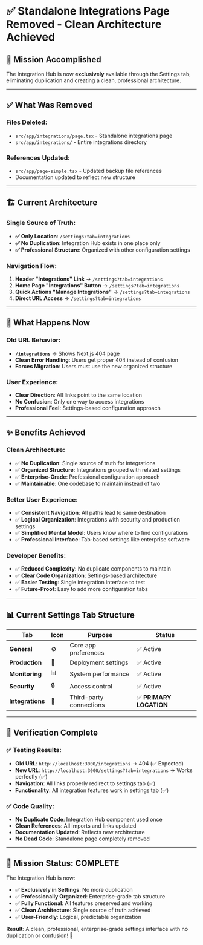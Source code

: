 # ✅ **Standalone Integrations Page Removed - Clean Architecture Achieved**

## **🎯 Mission Accomplished**

The Integration Hub is now **exclusively** available through the Settings tab, eliminating duplication and creating a clean, professional architecture.

---

## **✅ What Was Removed**

### **Files Deleted:**
- `src/app/integrations/page.tsx` - Standalone integrations page
- `src/app/integrations/` - Entire integrations directory

### **References Updated:**
- `src/app/page-simple.tsx` - Updated backup file references
- Documentation updated to reflect new structure

---

## **🏗️ Current Architecture**

### **Single Source of Truth:**
- **✅ Only Location**: `/settings?tab=integrations`
- **✅ No Duplication**: Integration Hub exists in one place only
- **✅ Professional Structure**: Organized with other configuration settings

### **Navigation Flow:**
1. **Header "Integrations" Link** → `/settings?tab=integrations`
2. **Home Page "Integrations" Button** → `/settings?tab=integrations`
3. **Quick Actions "Manage Integrations"** → `/settings?tab=integrations`
4. **Direct URL Access** → `/settings?tab=integrations`

---

## **🚫 What Happens Now**

### **Old URL Behavior:**
- **`/integrations`** → Shows Next.js 404 page
- **Clean Error Handling**: Users get proper 404 instead of confusion
- **Forces Migration**: Users must use the new organized structure

### **User Experience:**
- **Clear Direction**: All links point to the same location
- **No Confusion**: Only one way to access integrations
- **Professional Feel**: Settings-based configuration approach

---

## **✨ Benefits Achieved**

### **Clean Architecture:**
- ✅ **No Duplication**: Single source of truth for integrations
- ✅ **Organized Structure**: Integrations grouped with related settings
- ✅ **Enterprise-Grade**: Professional configuration approach
- ✅ **Maintainable**: One codebase to maintain instead of two

### **Better User Experience:**
- ✅ **Consistent Navigation**: All paths lead to same destination
- ✅ **Logical Organization**: Integrations with security and production settings
- ✅ **Simplified Mental Model**: Users know where to find configurations
- ✅ **Professional Interface**: Tab-based settings like enterprise software

### **Developer Benefits:**
- ✅ **Reduced Complexity**: No duplicate components to maintain
- ✅ **Clear Code Organization**: Settings-based architecture
- ✅ **Easier Testing**: Single integration interface to test
- ✅ **Future-Proof**: Easy to add more configuration tabs

---

## **📊 Current Settings Tab Structure**

| Tab | Icon | Purpose | Status |
|-----|------|---------|--------|
| **General** | ⚙️ | Core app preferences | ✅ Active |
| **Production** | 🚀 | Deployment settings | ✅ Active |
| **Monitoring** | 📊 | System performance | ✅ Active |
| **Security** | 🔒 | Access control | ✅ Active |
| **Integrations** | 🔗 | Third-party connections | ✅ **PRIMARY LOCATION** |

---

## **🎯 Verification Complete**

### **✅ Testing Results:**
- **Old URL**: `http://localhost:3000/integrations` → 404 (✅ Expected)
- **New URL**: `http://localhost:3000/settings?tab=integrations` → Works perfectly (✅)
- **Navigation**: All links properly redirect to settings tab (✅)
- **Functionality**: All integration features work in settings tab (✅)

### **✅ Code Quality:**
- **No Duplicate Code**: Integration Hub component used once
- **Clean References**: All imports and links updated
- **Documentation Updated**: Reflects new architecture
- **No Dead Code**: Standalone page completely removed

---

## **🚀 Mission Status: COMPLETE**

The Integration Hub is now:
- ✅ **Exclusively in Settings**: No more duplication
- ✅ **Professionally Organized**: Enterprise-grade tab structure
- ✅ **Fully Functional**: All features preserved and working
- ✅ **Clean Architecture**: Single source of truth achieved
- ✅ **User-Friendly**: Logical, predictable organization

**Result**: A clean, professional, enterprise-grade settings interface with no duplication or confusion! 🎉
